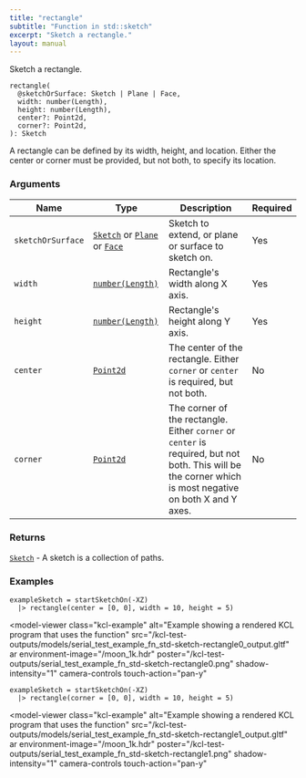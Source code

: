 ```yaml
---
title: "rectangle"
subtitle: "Function in std::sketch"
excerpt: "Sketch a rectangle."
layout: manual
---
```


Sketch a rectangle.

```kcl
rectangle(
  @sketchOrSurface: Sketch | Plane | Face,
  width: number(Length),
  height: number(Length),
  center?: Point2d,
  corner?: Point2d,
): Sketch
```

A rectangle can be defined by its width, height, and location. Either the center or corner must be provided, but not both, to specify its location.

### Arguments

| Name | Type | Description | Required |
|----------|------|-------------|----------|
| `sketchOrSurface` | [`Sketch`](/docs/kcl-std/types/std-types-Sketch) or [`Plane`](/docs/kcl-std/types/std-types-Plane) or [`Face`](/docs/kcl-std/types/std-types-Face) | Sketch to extend, or plane or surface to sketch on. | Yes |
| `width` | [`number(Length)`](/docs/kcl-std/types/std-types-number) | Rectangle's width along X axis. | Yes |
| `height` | [`number(Length)`](/docs/kcl-std/types/std-types-number) | Rectangle's height along Y axis. | Yes |
| `center` | [`Point2d`](/docs/kcl-std/types/std-types-Point2d) | The center of the rectangle. Either `corner` or `center` is required, but not both. | No |
| `corner` | [`Point2d`](/docs/kcl-std/types/std-types-Point2d) | The corner of the rectangle. Either `corner` or `center` is required, but not both. This will be the corner which is most negative on both X and Y axes. | No |

### Returns

[`Sketch`](/docs/kcl-std/types/std-types-Sketch) - A sketch is a collection of paths.


### Examples

```kcl
exampleSketch = startSketchOn(-XZ)
  |> rectangle(center = [0, 0], width = 10, height = 5)

```


<model-viewer
  class="kcl-example"
  alt="Example showing a rendered KCL program that uses the  function"
  src="/kcl-test-outputs/models/serial_test_example_fn_std-sketch-rectangle0_output.gltf"
  ar
  environment-image="/moon_1k.hdr"
  poster="/kcl-test-outputs/serial_test_example_fn_std-sketch-rectangle0.png"
  shadow-intensity="1"
  camera-controls
  touch-action="pan-y"
>
</model-viewer>

```kcl
exampleSketch = startSketchOn(-XZ)
  |> rectangle(corner = [0, 0], width = 10, height = 5)

```


<model-viewer
  class="kcl-example"
  alt="Example showing a rendered KCL program that uses the  function"
  src="/kcl-test-outputs/models/serial_test_example_fn_std-sketch-rectangle1_output.gltf"
  ar
  environment-image="/moon_1k.hdr"
  poster="/kcl-test-outputs/serial_test_example_fn_std-sketch-rectangle1.png"
  shadow-intensity="1"
  camera-controls
  touch-action="pan-y"
>
</model-viewer>


